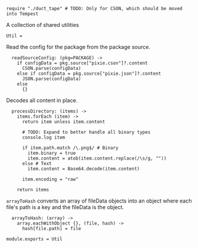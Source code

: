 
    require "./duct_tape" # TODO: Only for CSON, which should be moved into Tempest

A collection of shared utilities

    Util =

Read the config for the package from the package source.

      readSourceConfig: (pkg=PACKAGE) ->
        if configData = pkg.source["pixie.cson"]?.content
          CSON.parse(configData)
        else if configData = pkg.source["pixie.json"]?.content
          JSON.parse(configData)
        else
          {}

Decodes all content in place.

      processDirectory: (items) ->
        items.forEach (item) ->
          return item unless item.content

          # TODO: Expand to better handle all binary types
          console.log item

          if item.path.match /\.png$/ # Binary
            item.binary = true
            item.content = atob(item.content.replace(/\s/g, ""))
          else # Text
            item.content = Base64.decode(item.content)

          item.encoding = "raw"

        return items

`arrayToHash` converts an array of fileData objects into an object where each
file's path is a key and the fileData is the object.

      arrayToHash: (array) ->
        array.eachWithObject {}, (file, hash) ->
          hash[file.path] = file

    module.exports = Util
